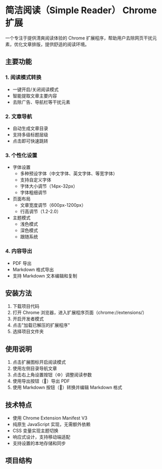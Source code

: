 # 简洁阅读（Simple Reader） Chrome 扩展

一个专注于提供清爽阅读体验的 Chrome 扩展程序，帮助用户去除网页干扰元素，优化文章排版，提供舒适的阅读环境。

## 主要功能

### 1. 阅读模式转换
- 一键开启/关闭阅读模式
- 智能提取文章主要内容
- 去除广告、导航栏等干扰元素

### 2. 文章导航
- 自动生成文章目录
- 支持多级标题层级
- 点击即可快速跳转

### 3. 个性化设置
- 字体设置
  - 多种预设字体（中文字体、英文字体、等宽字体）
  - 支持自定义字体
  - 字体大小调节（14px-32px）
  - 字体粗细调节
- 页面布局
  - 文章宽度调节（600px-1200px）
  - 行高调节（1.2-2.0）
- 主题模式
  - 浅色模式
  - 深色模式
  - 跟随系统

### 4. 内容导出
- PDF 导出
- Markdown 格式导出
- 支持 Markdown 文本编辑和复制

## 安装方法

1. 下载项目代码
2. 打开 Chrome 浏览器，进入扩展程序页面（chrome://extensions/）
3. 开启开发者模式
4. 点击"加载已解压的扩展程序"
5. 选择项目文件夹

## 使用说明

1. 点击扩展图标开启阅读模式
2. 使用左侧目录导航文章
3. 点击右上角设置按钮（⚙️）调整阅读参数
4. 使用导出按钮（📄）导出 PDF
5. 使用 Markdown 按钮（📝）转换并编辑 Markdown 格式

## 技术特点

- 使用 Chrome Extension Manifest V3
- 纯原生 JavaScript 实现，无需额外依赖
- CSS 变量实现主题切换
- 响应式设计，支持移动端适配
- 支持设置的本地存储和同步

## 项目结构 